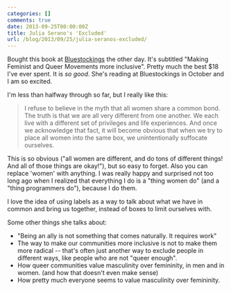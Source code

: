 ```yaml
---
categories: []
comments: true
date: 2013-09-25T00:00:00Z
title: Julia Serano's 'Excluded'
url: /blog/2013/09/25/julia-seranos-excluded/
---
```


Bought this book at [Bluestockings](http://bluestockings.com/) the other
day. It's subtitled "Making Feminist and Queer Movements more
inclusive". Pretty much the best $18 I've ever spent. It is *so good*.
She's reading at Bluestockings in October and I am so excited.

I'm less than halfway through so far, but I really like this:

> I refuse to believe in the myth that all women share a common bond. The
> truth is that we are all very different from one another. We each live
> with a different set of privileges and life experiences. And once we
> acknowledge that fact, it will become obvious that when we try to place
> all women into the same box, we unintentionally suffocate ourselves.
<!--more-->

This is so obvious ("all women are different, and do tons of different
things! And all of those things are okay!"), but so easy to forget. Also
you can replace 'women' with anything. I was really happy and surprised
not too long ago when I realized that everything I do is a "thing women
do" (and a "thing programmers do"), because I do them.

I love the idea of using labels as a way to talk about what we have in
common and bring us together, instead of boxes to limit ourselves with.

Some other things she talks about:

* "Being an ally is not something that comes naturally. It requires
  work"
* The way to make our communities more inclusive is not to make them
  more radical -- that's often just another way to exclude people in
  different ways, like people who are not "queer enough".
* How queer communities value masculinity over femininity, in men and in
  women. (and how that doesn't even make sense)
* How pretty much everyone seems to value masculinity over femininity.
